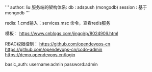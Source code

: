 '''
    author: liu
    服务端的架构体系:
        db  : adspush (mongodb)
        session : 基于mongodb
'''


redis:
1.cmd输入：services.msc 命令，查看redis服务

模板：
https://www.cnblogs.com/jingqi/p/8024906.html

RBAC权限控制：
https://github.com/opendevops-cn
https://github.com/opendevops-cn/codo-admin
https://demo.opendevops.cn/login

basic_auth:
username:admin
password:admin
